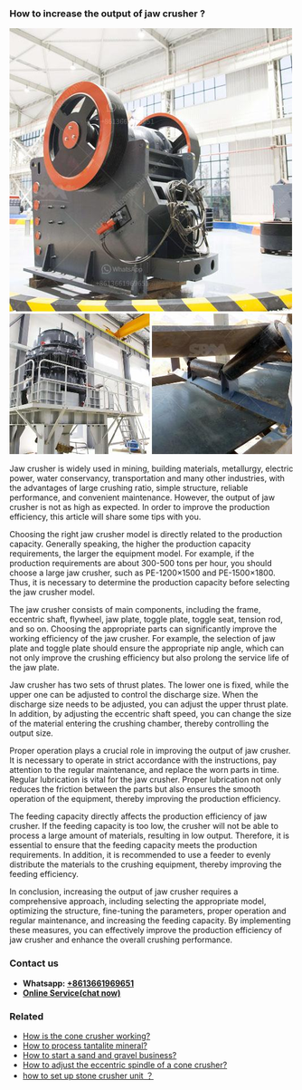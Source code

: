 <h3>How to increase the output of jaw crusher ?</h3><img src='1701745283.jpg' alt=''><p>Jaw crusher is widely used in mining, building materials, metallurgy, electric power, water conservancy, transportation and many other industries, with the advantages of large crushing ratio, simple structure, reliable performance, and convenient maintenance. However, the output of jaw crusher is not as high as expected. In order to improve the production efficiency, this article will share some tips with you.</p><p>Choosing the right jaw crusher model is directly related to the production capacity. Generally speaking, the higher the production capacity requirements, the larger the equipment model. For example, if the production requirements are about 300-500 tons per hour, you should choose a large jaw crusher, such as PE-1200×1500 and PE-1500×1800. Thus, it is necessary to determine the production capacity before selecting the jaw crusher model.</p><p>The jaw crusher consists of main components, including the frame, eccentric shaft, flywheel, jaw plate, toggle plate, toggle seat, tension rod, and so on. Choosing the appropriate parts can significantly improve the working efficiency of the jaw crusher. For example, the selection of jaw plate and toggle plate should ensure the appropriate nip angle, which can not only improve the crushing efficiency but also prolong the service life of the jaw plate.</p><p>Jaw crusher has two sets of thrust plates. The lower one is fixed, while the upper one can be adjusted to control the discharge size. When the discharge size needs to be adjusted, you can adjust the upper thrust plate. In addition, by adjusting the eccentric shaft speed, you can change the size of the material entering the crushing chamber, thereby controlling the output size.</p><p>Proper operation plays a crucial role in improving the output of jaw crusher. It is necessary to operate in strict accordance with the instructions, pay attention to the regular maintenance, and replace the worn parts in time. Regular lubrication is vital for the jaw crusher. Proper lubrication not only reduces the friction between the parts but also ensures the smooth operation of the equipment, thereby improving the production efficiency.</p><p>The feeding capacity directly affects the production efficiency of jaw crusher. If the feeding capacity is too low, the crusher will not be able to process a large amount of materials, resulting in low output. Therefore, it is essential to ensure that the feeding capacity meets the production requirements. In addition, it is recommended to use a feeder to evenly distribute the materials to the crushing equipment, thereby improving the feeding efficiency.</p><p>In conclusion, increasing the output of jaw crusher requires a comprehensive approach, including selecting the appropriate model, optimizing the structure, fine-tuning the parameters, proper operation and regular maintenance, and increasing the feeding capacity. By implementing these measures, you can effectively improve the production efficiency of jaw crusher and enhance the overall crushing performance.</p><h3>Contact us</h3><ul><li><strong>Whatsapp:&nbsp;<a href="https://wa.me/8613661969651">+8613661969651</a></strong></li><li><a href="https://swt.shibang-china.com/?git&amp;zhl&amp;How to increase the output of jaw crusher "><strong>Online Service(chat now)</strong></a></li></ul><h3>Related</h3><ul><li><a href='How is the cone crusher working.md'>How is the cone crusher working?</a></li><li><a href='How to process tantalite mineral.md'>How to process tantalite mineral?</a></li><li><a href='How to start a sand and gravel business.md'>How to start a sand and gravel business?</a></li><li><a href='How to adjust the eccentric spindle of a cone crusher.md'>How to adjust the eccentric spindle of a cone crusher?</a></li><li><a href='how to set up stone crusher unit ？.md'>how to set up stone crusher unit ？</a></li></ul>